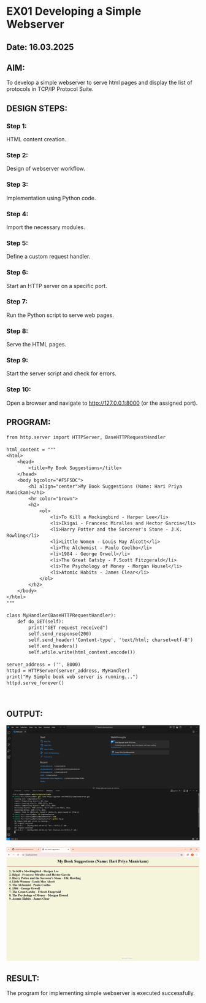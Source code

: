 # EX01 Developing a Simple Webserver
## Date: 16.03.2025

## AIM:
To develop a simple webserver to serve html pages and display the list of protocols in TCP/IP Protocol Suite.

## DESIGN STEPS:
### Step 1: 
HTML content creation.

### Step 2:
Design of webserver workflow.

### Step 3:
Implementation using Python code.

### Step 4:
Import the necessary modules.

### Step 5:
Define a custom request handler.

### Step 6:
Start an HTTP server on a specific port.

### Step 7:
Run the Python script to serve web pages.

### Step 8:
Serve the HTML pages.

### Step 9:
Start the server script and check for errors.

### Step 10:
Open a browser and navigate to http://127.0.0.1:8000 (or the assigned port).

## PROGRAM:
```
from http.server import HTTPServer, BaseHTTPRequestHandler

html_content = """
<html>
    <head>
        <title>My Book Suggestions</title>
    </head>
    <body bgcolor="#F5F5DC">
        <h1 align="center">My Book Suggestions (Name: Hari Priya Manickam)</h1>
        <hr color="brown">
        <h2>
            <ol>
                <li>To Kill a Mockingbird - Harper Lee</li>
                <li>Ikigai - Francesc Miralles and Hector Garcia</li>
                <li>Harry Potter and the Sorcerer's Stone - J.K. Rowling</li>
                <li>Little Women - Louis May Alcott</li>
                <li>The Alchemist - Paulo Coelho</li>
                <li>1984 - George Orwell</li>
                <li>The Great Gatsby - F.Scott Fitzgerald</li>
                <li>The Psychology of Money - Morgan Housel</li>
                <li>Atomic Habits - James Clear</li>
            </ol>
        </h2>
    </body>
</html>
"""

class MyHandler(BaseHTTPRequestHandler):
    def do_GET(self):
        print("GET request received")
        self.send_response(200)
        self.send_header('Content-type', 'text/html; charset=utf-8')
        self.end_headers()
        self.wfile.write(html_content.encode())

server_address = ('', 8000)
httpd = HTTPServer(server_address, MyHandler)
print("My Simple book web server is running...")
httpd.serve_forever()



```

## OUTPUT:
![alt text](<Screenshot 2025-05-01 205945.png>)

![alt text](<Screenshot 2025-05-01 205851.png>)



## RESULT:
The program for implementing simple webserver is executed successfully.
